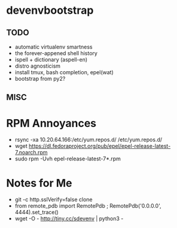 # devenvbootstrap

TODO
----

* automatic virtualenv smartness
* the forever-appened shell history
* ispell + dictionary  (aspell-en)
* distro agnosticism
* install tmux, bash completion, epel(wat)
* bootstrap from py2?

MISC
----

RPM Annoyances
==============

* rsync -xa 10.20.64.166:/etc/yum.repos.d/ /etc/yum.repos.d/
* wget https://dl.fedoraproject.org/pub/epel/epel-release-latest-7.noarch.rpm
* sudo rpm -Uvh epel-release-latest-7*.rpm

Notes for Me
============

* git -c http.sslVerify=false clone
* from remote_pdb import RemotePdb ; RemotePdb('0.0.0.0', 4444).set_trace()
* wget -O - http://tiny.cc/sdevenv | python3 -
